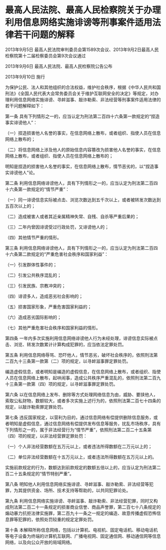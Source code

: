 # 最高人民法院、最高人民检察院关于办理利用信息网络实施诽谤等刑事案件适用法律若干问题的解释

2013年9月5日 最高人民法院审判委员会第1589次会议、2013年9月2日最高人民检察院第十二届检察委员会第9次会议通过

2013年9月6日 最高人民法院、最高人民检察院公告公布

2013年9月10日 施行

<!-- INFO END -->

为保护公民、法人和其他组织的合法权益，维护社会秩序，根据《中华人民共和国刑法》《全国人民代表大会常务委员会关于维护互联网安全的决定》等规定，对办理利用信息网络实施诽谤、寻衅滋事、敲诈勒索、非法经营等刑事案件适用法律的若干问题解释如下：

第一条 具有下列情形之一的，应当认定为刑法第二百四十六条第一款规定的“捏造事实诽谤他人”：

（一）捏造损害他人名誉的事实，在信息网络上散布，或者组织、指使人员在信息网络上散布的；

（二）将信息网络上涉及他人的原始信息内容篡改为损害他人名誉的事实，在信息网络上散布，或者组织、指使人员在信息网络上散布的；

明知是捏造的损害他人名誉的事实，在信息网络上散布，情节恶劣的，以“捏造事实诽谤他人”论。

第二条 利用信息网络诽谤他人，具有下列情形之一的，应当认定为刑法第二百四十六条第一款规定的“情节严重”：

（一）同一诽谤信息实际被点击、浏览次数达到五千次以上，或者被转发次数达到五百次以上的；

（二）造成被害人或者其近亲属精神失常、自残、自杀等严重后果的；

（三）二年内曾因诽谤受过行政处罚，又诽谤他人的；

（四）其他情节严重的情形。

第三条 利用信息网络诽谤他人，具有下列情形之一的，应当认定为刑法第二百四十六条第二款规定的“严重危害社会秩序和国家利益”：

（一）引发群体性事件的；

（二）引发公共秩序混乱的；

（三）引发民族、宗教冲突的；

（四）诽谤多人，造成恶劣社会影响的；

（五）损害国家形象，严重危害国家利益的；

（六）造成恶劣国际影响的；

（七）其他严重危害社会秩序和国家利益的情形。

第四条 一年内多次实施利用信息网络诽谤他人行为未经处理，诽谤信息实际被点击、浏览、转发次数累计计算构成犯罪的，应当依法定罪处罚。

第五条 利用信息网络辱骂、恐吓他人，情节恶劣，破坏社会秩序的，依照刑法第二百九十三条第一款第（二）项的规定，以寻衅滋事罪定罪处罚。

编造虚假信息，或者明知是编造的虚假信息，在信息网络上散布，或者组织、指使人员在信息网络上散布，起哄闹事，造成公共秩序严重混乱的，依照刑法第二百九十三条第一款第（四）项的规定，以寻衅滋事罪定罪处罚。

第六条 以在信息网络上发布、删除等方式处理网络信息为由，威胁、要挟他人，索取公私财物，数额较大，或者多次实施上述行为的，依照刑法第二百七十四条的规定，以敲诈勒索罪定罪处罚。

第七条 违反国家规定，以营利为目的，通过信息网络有偿提供删除信息服务，或者明知是虚假信息，通过信息网络有偿提供发布信息等服务，扰乱市场秩序，具有下列情形之一的，属于非法经营行为“情节严重”，依照刑法第二百二十五条第（四）项的规定，以非法经营罪定罪处罚：

（一）个人非法经营数额在五万元以上，或者违法所得数额在二万元以上的；

（二）单位非法经营数额在十五万元以上，或者违法所得数额在五万元以上的。

实施前款规定的行为，数额达到前款规定的数额五倍以上的，应当认定为刑法第二百二十五条规定的“情节特别严重”。

第八条 明知他人利用信息网络实施诽谤、寻衅滋事、敲诈勒索、非法经营等犯罪，为其提供资金、场所、技术支持等帮助的，以共同犯罪论处。

第九条 利用信息网络实施诽谤、寻衅滋事、敲诈勒索、非法经营犯罪，同时又构成刑法第二百二十一条规定的损害商业信誉、商品声誉罪，第二百七十八条规定的煽动暴力抗拒法律实施罪，第二百九十一条之一规定的编造、故意传播虚假恐怖信息罪等犯罪的，依照处罚较重的规定定罪处罚。

第十条 本解释所称信息网络，包括以计算机、电视机、固定电话机、移动电话机等电子设备为终端的计算机互联网、广播电视网、固定通信网、移动通信网等信息网络，以及向公众开放的局域网络。